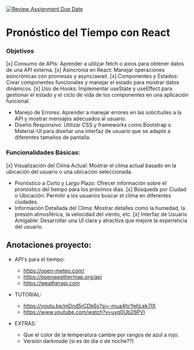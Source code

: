 [![Review Assignment Due Date](https://classroom.github.com/assets/deadline-readme-button-24ddc0f5d75046c5622901739e7c5dd533143b0c8e959d652212380cedb1ea36.svg)](https://classroom.github.com/a/togI5cUK)
# Pronóstico del Tiempo con React

### Objetivos

[x] Consumo de APIs: Aprender a utilizar fetch o axios para obtener datos de una API externa.
[x] Asincronía en React: Manejar operaciones asincrónicas con promesas y async/await.
[x] Componentes y Estados: Crear componentes funcionales y manejar el estado para mostrar datos dinámicos.
[x] Uso de Hooks: Implementar useState y useEffect para gestionar el estado y el ciclo de vida de los componentes en una aplicación funcional.
- Manejo de Errores: Aprender a manejar errores en las solicitudes a la API y mostrar mensajes adecuados al usuario.
- Diseño Responsivo: Utilizar CSS y frameworks como Bootstrap o Material-UI para diseñar una interfaz de usuario que se adapte a diferentes tamaños de pantalla.

### Funcionalidades Básicas:

[x] Visualización del Clima Actual: Mostrar el clima actual basado en la ubicación del usuario o una ubicación seleccionada.
- Pronóstico a Corto y Largo Plazo: Ofrecer información sobre el pronóstico del tiempo para los próximos días.
[x] Búsqueda por Ciudad o Ubicación: Permitir a los usuarios buscar el clima en diferentes ciudades.
- Información Detallada del Clima: Mostrar detalles como la humedad, la presión atmosférica, la velocidad del viento, etc.
[x] Interfaz de Usuario Amigable: Desarrollar una UI clara y atractiva que mejore la experiencia del usuario.

## Anotaciones proyecto:
- API's para el tiempo:
    - https://open-meteo.com/
    - https://openweathermap.org/api
    - https://weatherapi.com

- TUTORIAL:
    - https://youtu.be/mDnd5rCDk6s?si=-mua4hrYehLek7lX
    - https://www.youtube.com/watch?v=uyq0Ub26PVI

- EXTRAS:
    - Que el color de la temperatura cambie por rangos de azul a rojo.
    - Versión darkmode (si es de día o de noche??)